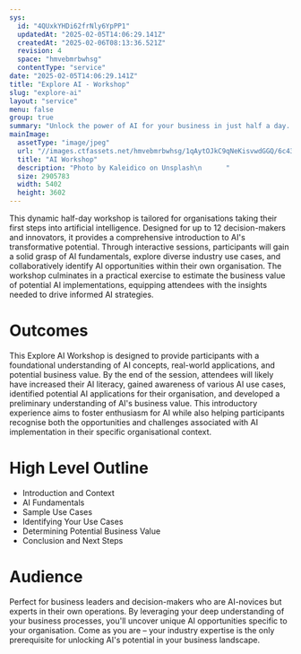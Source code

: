 ```yaml
---
sys:
  id: "4QUxkYHDi62frNly6YpPP1"
  updatedAt: "2025-02-05T14:06:29.141Z"
  createdAt: "2025-02-06T08:13:36.521Z"
  revision: 4
  space: "hmvebmrbwhsg"
  contentType: "service"
date: "2025-02-05T14:06:29.141Z"
title: "Explore AI - Workshop"
slug: "explore-ai"
layout: "service"
menu: false
group: true
summary: "Unlock the power of AI for your business in just half a day. Our Explore AI Workshop demystifies artificial intelligence, revealing its practical applications for AI newcomers. Guided by experts, you'll discover how AI can drive innovation and efficiency in your specific industry."
mainImage:
  assetType: "image/jpeg"
  url: "//images.ctfassets.net/hmvebmrbwhsg/1qAytOJkC9qNeKisvwdGGQ/6c433df6ec758d29dae0628e8dc7c4fb/kaleidico-3V8xo5Gbusk-unsplash.jpg"
  title: "AI Workshop"
  description: "Photo by Kaleidico on Unsplash\n      "
  size: 2905783
  width: 5402
  height: 3602
---
```


This dynamic half-day workshop is tailored for organisations taking their first steps into artificial intelligence. Designed for up to 12 decision-makers and innovators, it provides a comprehensive introduction to AI&#39;s transformative potential. Through interactive sessions, participants will gain a solid grasp of AI fundamentals, explore diverse industry use cases, and collaboratively identify AI opportunities within their own organisation. The workshop culminates in a practical exercise to estimate the business value of potential AI implementations, equipping attendees with the insights needed to drive informed AI strategies.

# Outcomes

This Explore AI Workshop is designed to provide participants with a foundational understanding of AI concepts, real-world applications, and potential business value. By the end of the session, attendees will likely have increased their AI literacy, gained awareness of various AI use cases, identified potential AI applications for their organisation, and developed a preliminary understanding of AI&#39;s business value. This introductory experience aims to foster enthusiasm for AI while also helping participants recognise both the opportunities and challenges associated with AI implementation in their specific organisational context.

# High Level Outline

- Introduction and Context
- AI Fundamentals
- Sample Use Cases 
- Identifying Your Use Cases
- Determining Potential Business Value 
- Conclusion and Next Steps

# Audience

Perfect for business leaders and decision-makers who are AI-novices but experts in their own operations. By leveraging your deep understanding of your business processes, you&#39;ll uncover unique AI opportunities specific to your organisation. Come as you are – your industry expertise is the only prerequisite for unlocking AI&#39;s potential in your business landscape.

